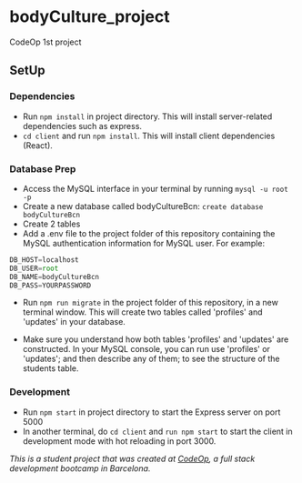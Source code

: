 # bodyCulture_project
CodeOp 1st project

## SetUp

### Dependencies
- Run ```npm install``` in project directory. This will install server-related dependencies such as express.
- ```cd client``` and run ```npm install```. This will install client dependencies (React).

### Database Prep
- Access the MySQL interface in your terminal by running ```mysql -u root -p```
- Create a new database called bodyCultureBcn: ```create database bodyCultureBcn```
- Create 2 tables
- Add a .env file to the project folder of this repository containing the MySQL authentication information for MySQL user. For example:

```javascript
DB_HOST=localhost
DB_USER=root
DB_NAME=bodyCultureBcn
DB_PASS=YOURPASSWORD
```
- Run ```npm run migrate``` in the project folder of this repository, in a new terminal window. This will create two tables called 'profiles' and 'updates' in your database.

- Make sure you understand how both tables 'profiles' and 'updates' are constructed. In your MySQL console, you can run use 'profiles' or 'updates'; and then describe any of them; to see the structure of the students table.

### Development
- Run ```npm start``` in project directory to start the Express server on port 5000
- In another terminal, do ```cd client``` and ```run npm start``` to start the client in development mode with hot reloading in port 3000.

 _This is a student project that was created at [CodeOp](http://codeop.tech), a full stack development bootcamp in Barcelona._
